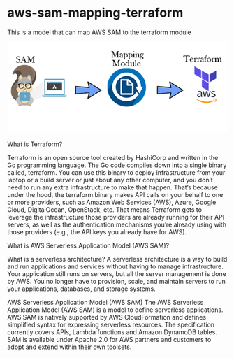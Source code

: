 # aws-sam-mapping-terraform
This is a model that can map AWS SAM to the terraform module

<p align="center"><img src="https://github.com/chashikajw/smart-worker-images/blob/master/terraformmap.jpg" /></p>

What is Terraform?


Terraform is an open source tool created by HashiCorp and written in the Go programming language.
The Go code compiles down into a single binary called, terraform.
You can use this binary to deploy infrastructure from your laptop or a build server or just about any other computer, and you don’t need to run any extra infrastructure to make that happen.
That’s because under the hood, the terraform binary makes API calls on your behalf to one or more providers, such as Amazon Web Services (AWS), Azure, Google Cloud, DigitalOcean, OpenStack, etc.
That means Terraform gets to leverage the infrastructure those providers are already running for their API servers, as well as the authentication mechanisms you’re already using with those providers (e.g., the API keys you already have for AWS).


What is AWS Serverless Application Model (AWS SAM)?


What is a serverless architecture?
A serverless architecture is a way to build and run applications and services without having to manage infrastructure.
Your application still runs on servers, but all the server management is done by AWS.
You no longer have to provision, scale, and maintain servers to run your applications, databases, and storage systems.

AWS Serverless Application Model (AWS SAM)
The AWS Serverless Application Model (AWS SAM) is a model to define serverless applications.
AWS SAM is natively supported by AWS CloudFormation and defines simplified syntax for expressing serverless resources.
The specification currently covers APIs, Lambda functions and Amazon DynamoDB tables.
SAM is available under Apache 2.0 for AWS partners and customers to adopt and extend within their own toolsets.

